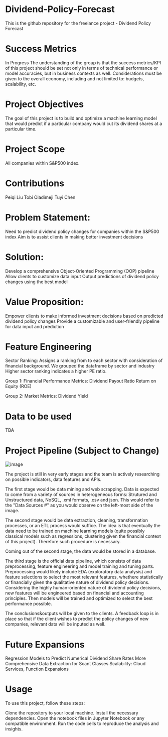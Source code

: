 # Dividend-Policy-Forecast
This is the github repository for the freelance project - Dividend Policy Forecast

# Success Metrics
In Progress
The understanding of the group is that the success metrics/KPI of this project should be set not only in terms of technical performance or model accuracies, but in business contexts as well. Considerations must be given to the overall economy, including and not limited to: budgets, scalability, etc.

# Project Objectives
The goal of this project is to build and optimize a machine learning model that would predict if a particular company would cut its dividend shares at a particular time. 

# Project Scope
All companies within S&P500 index.

# Contributions
Peiqi Liu
Tobi Oladimeji
Tuyi Chen

# Problem Statement:
Need to predict dividend policy changes for companies within the S&P500 index
Aim is to assist clients in making better investment decisions

# Solution:
Develop a comprehensive Object-Oriented Programming (OOP) pipeline
Allow clients to customize data input
Output predictions of dividend policy changes using the best model

# Value Proposition:
Empower clients to make informed investment decisions based on predicted dividend policy changes
Provide a customizable and user-friendly pipeline for data input and prediction

# Feature Engineering

Sector Ranking:
Assigns a ranking from to each sector with consideration of financial background.
We grouped the dataframe by sector and industry 
Higher sector ranking indicates a higher PE ratio.

Group 1: Financial Performance Metrics:
Dividend Payout Ratio
Return on Equity (ROE)

Group 2: Market Metrics:
Dividend Yield

# Data to be used
TBA

# Project Pipeline (Subject to Change)
![image](https://github.com/PeiqiAlan/Dividend-Policy-Forecast/assets/59779308/ca8a05c8-bc4d-48d9-bcf7-f562bb6a4fdb)

The project is still in very early stages and the team is actively researching on possible indicators, data features and APIs.

The first stage would be data mining and web scrapping. Data is expected to come from a variety of sources in heterogeneous forms: Strutured and Unstructured data, NoSQL, .xml formats, .csv and json. This would refer to the "Data Sources #" as you would observe on the left-most side of the image.

The second stage would be data extraction, cleaning, transformation processes, or an ETL process would suffice. The idea is that eventually the data need to be trained on machine learning models (quite possibly classical models such as regressions, clustering given the financial context of this project). Therefore such procedure is necessary.

Coming out of the second stage, the data would be stored in a database.

The third stage is the official data pipeline, which consists of data preprocessing, feature engineering and model training and tuning parts. Preprocessing would likely include EDA (exploratory data analysis) and feature selections to select the most relevant features, whethere statistically or financially given the qualitative nature of dividend policy decisions. Considering the highly human-oriented nature of dividend policy decisions, new features will be engineered based on financial and accounting principles. Then models will be trained and optimized to select the best performance possible. 

The conclusions&outputs will be given to the clients. A feedback loop is in place so that if the client wishes to predict the policy changes of new companies, relevant data will be inputed as well.

# Future Expansions
Regression Models to Predict Numerical Dividend Share Rates
More Comprehensive Data Extraction for Scant Classes
Scalability: Cloud Services, Function Expansions

# Usage
To use this project, follow these steps:

Clone the repository to your local machine.
Install the necessary dependencies.
Open the notebook files in Jupyter Notebook or any compatible environment.
Run the code cells to reproduce the analysis and insights.
